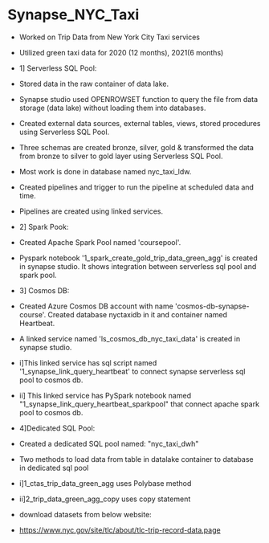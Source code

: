 # Synapse_NYC_Taxi
- Worked on Trip Data from New York City Taxi services
- Utilized green taxi data for 2020 (12 months), 2021(6 months) 
- 1] Serverless SQL Pool:
- Stored data in the raw container of data lake.
- Synapse studio used OPENROWSET function to query the file from data storage (data lake) without loading them into databases.
- Created external data sources, external tables, views, stored procedures using Serverless SQL Pool.
- Three schemas are created bronze, silver, gold & transformed the data from bronze to silver to gold layer using Serverless SQL Pool. 
- Most work is done in database named nyc_taxi_ldw.
- Created pipelines and trigger to run the pipeline at scheduled data and time.
- Pipelines are created using linked services. 
- 2] Spark Pook:
- Created Apache Spark Pool named 'coursepool'. 
- Pyspark notebook '1_spark_create_gold_trip_data_green_agg' is created in synapse studio. It shows integration between serverless sql pool and spark pool.
- 3] Cosmos DB:
- Created Azure Cosmos DB account with name 'cosmos-db-synapse-course'. Created database nyctaxidb in it and container named Heartbeat.
- A linked service named 'ls_cosmos_db_nyc_taxi_data' is created in synapse studio. 
- i]This linked service has sql script named '1_synapse_link_query_heartbeat' to connect synapse serverless sql pool to cosmos db.
- ii] This linked service has PySpark notebook named "1_synapse_link_query_heartbeat_sparkpool" that connect apache spark pool to cosmos db.
- 4]Dedicated SQL Pool:
- Created a dedicated SQL pool named: "nyc_taxi_dwh"
- Two methods to load data from table in datalake container to database in dedicated sql pool
- i]1_ctas_trip_data_green_agg uses Polybase method 
- ii]2_trip_data_green_agg_copy uses copy statement 

 - download datasets from below website: 
 - https://www.nyc.gov/site/tlc/about/tlc-trip-record-data.page 
 
